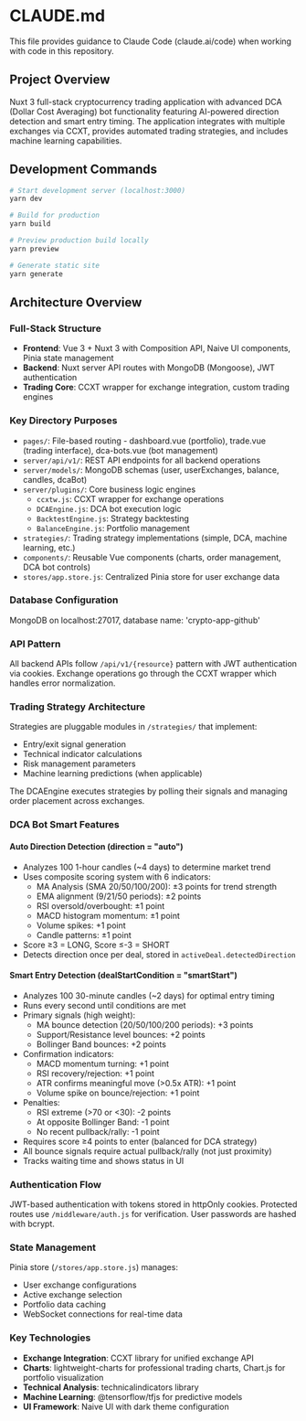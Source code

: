 # CLAUDE.md

This file provides guidance to Claude Code (claude.ai/code) when working with code in this repository.

## Project Overview

Nuxt 3 full-stack cryptocurrency trading application with advanced DCA (Dollar Cost Averaging) bot functionality featuring AI-powered direction detection and smart entry timing. The application integrates with multiple exchanges via CCXT, provides automated trading strategies, and includes machine learning capabilities.

## Development Commands

```bash
# Start development server (localhost:3000)
yarn dev

# Build for production
yarn build

# Preview production build locally
yarn preview

# Generate static site
yarn generate
```

## Architecture Overview

### Full-Stack Structure
- **Frontend**: Vue 3 + Nuxt 3 with Composition API, Naive UI components, Pinia state management
- **Backend**: Nuxt server API routes with MongoDB (Mongoose), JWT authentication
- **Trading Core**: CCXT wrapper for exchange integration, custom trading engines

### Key Directory Purposes

- `pages/`: File-based routing - dashboard.vue (portfolio), trade.vue (trading interface), dca-bots.vue (bot management)
- `server/api/v1/`: REST API endpoints for all backend operations
- `server/models/`: MongoDB schemas (user, userExchanges, balance, candles, dcaBot)
- `server/plugins/`: Core business logic engines
  - `ccxtw.js`: CCXT wrapper for exchange operations
  - `DCAEngine.js`: DCA bot execution logic
  - `BacktestEngine.js`: Strategy backtesting
  - `BalanceEngine.js`: Portfolio management
- `strategies/`: Trading strategy implementations (simple, DCA, machine learning, etc.)
- `components/`: Reusable Vue components (charts, order management, DCA bot controls)
- `stores/app.store.js`: Centralized Pinia store for user exchange data

### Database Configuration

MongoDB on localhost:27017, database name: 'crypto-app-github'

### API Pattern

All backend APIs follow `/api/v1/{resource}` pattern with JWT authentication via cookies. Exchange operations go through the CCXT wrapper which handles error normalization.

### Trading Strategy Architecture

Strategies are pluggable modules in `/strategies/` that implement:
- Entry/exit signal generation
- Technical indicator calculations
- Risk management parameters
- Machine learning predictions (when applicable)

The DCAEngine executes strategies by polling their signals and managing order placement across exchanges.

### DCA Bot Smart Features

#### Auto Direction Detection (direction = "auto")
- Analyzes 100 1-hour candles (~4 days) to determine market trend
- Uses composite scoring system with 6 indicators:
  - MA Analysis (SMA 20/50/100/200): ±3 points for trend strength
  - EMA alignment (9/21/50 periods): ±2 points
  - RSI oversold/overbought: ±1 point
  - MACD histogram momentum: ±1 point
  - Volume spikes: +1 point
  - Candle patterns: ±1 point
- Score ≥3 = LONG, Score ≤-3 = SHORT
- Detects direction once per deal, stored in `activeDeal.detectedDirection`

#### Smart Entry Detection (dealStartCondition = "smartStart")
- Analyzes 100 30-minute candles (~2 days) for optimal entry timing
- Runs every second until conditions are met
- Primary signals (high weight):
  - MA bounce detection (20/50/100/200 periods): +3 points
  - Support/Resistance level bounces: +2 points
  - Bollinger Band bounces: +2 points
- Confirmation indicators:
  - MACD momentum turning: +1 point
  - RSI recovery/rejection: +1 point
  - ATR confirms meaningful move (>0.5x ATR): +1 point
  - Volume spike on bounce/rejection: +1 point
- Penalties:
  - RSI extreme (>70 or <30): -2 points
  - At opposite Bollinger Band: -1 point
  - No recent pullback/rally: -1 point
- Requires score ≥4 points to enter (balanced for DCA strategy)
- All bounce signals require actual pullback/rally (not just proximity)
- Tracks waiting time and shows status in UI

### Authentication Flow

JWT-based authentication with tokens stored in httpOnly cookies. Protected routes use `/middleware/auth.js` for verification. User passwords are hashed with bcrypt.

### State Management

Pinia store (`/stores/app.store.js`) manages:
- User exchange configurations
- Active exchange selection
- Portfolio data caching
- WebSocket connections for real-time data

### Key Technologies

- **Exchange Integration**: CCXT library for unified exchange API
- **Charts**: lightweight-charts for professional trading charts, Chart.js for portfolio visualization
- **Technical Analysis**: technicalindicators library
- **Machine Learning**: @tensorflow/tfjs for predictive models
- **UI Framework**: Naive UI with dark theme configuration